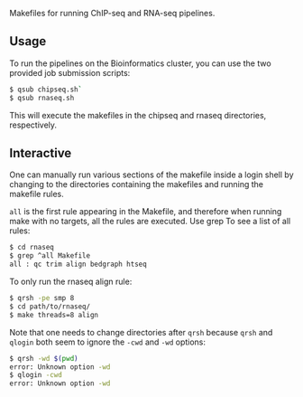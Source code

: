 Makefiles for running ChIP-seq and RNA-seq pipelines.

Usage
-----

To run the pipelines on the Bioinformatics cluster, you can use the
two provided job submission scripts:

```bash
$ qsub chipseq.sh`
$ qsub rnaseq.sh
```

This will execute the makefiles in the chipseq and rnaseq directories,
respectively.


Interactive
-----------

One can manually run various sections of the makefile inside a login
shell by changing to the directories containing the makefiles and
running the makefile rules.

`all` is the first rule appearing in the Makefile, and therefore when
running make with no targets, all the rules are executed.  Use grep To
see a list of all rules:

```bash
$ cd rnaseq
$ grep ^all Makefile
all : qc trim align bedgraph htseq
```

To only run the rnaseq align rule:

```bash
$ qrsh -pe smp 8
$ cd path/to/rnaseq/
$ make threads=8 align
```

Note that one needs to change directories after `qrsh` because `qrsh`
and `qlogin` both seem to ignore the `-cwd` and `-wd` options:

```bash
$ qrsh -wd $(pwd)
error: Unknown option -wd
$ qlogin -cwd
error: Unknown option -wd
```
